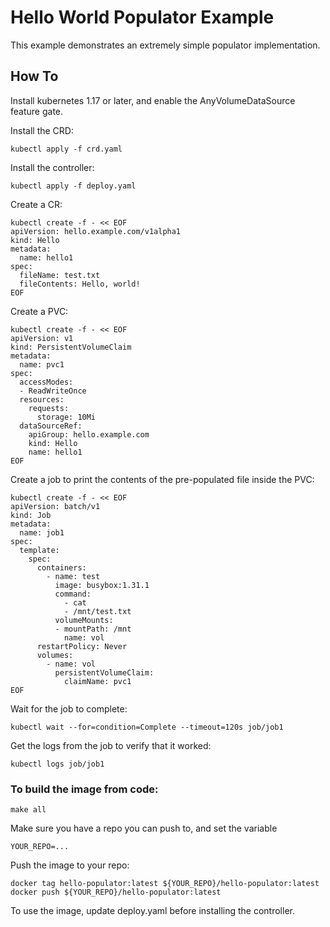 
# Hello World Populator Example

This example demonstrates an extremely simple populator implementation.

## How To

Install kubernetes 1.17 or later, and enable the AnyVolumeDataSource
feature gate.

Install the CRD:

`kubectl apply -f crd.yaml`

Install the controller:

`kubectl apply -f deploy.yaml`

Create a CR:

```
kubectl create -f - << EOF
apiVersion: hello.example.com/v1alpha1
kind: Hello
metadata:
  name: hello1
spec:
  fileName: test.txt
  fileContents: Hello, world!
EOF
```

Create a PVC:

```
kubectl create -f - << EOF
apiVersion: v1
kind: PersistentVolumeClaim
metadata:
  name: pvc1
spec:
  accessModes:
  - ReadWriteOnce
  resources:
    requests:
      storage: 10Mi
  dataSourceRef:
    apiGroup: hello.example.com
    kind: Hello
    name: hello1
EOF
```

Create a job to print the contents of the pre-populated file inside the PVC:

```
kubectl create -f - << EOF
apiVersion: batch/v1
kind: Job
metadata:
  name: job1
spec:
  template:
    spec:
      containers:
        - name: test
          image: busybox:1.31.1
          command:
            - cat
            - /mnt/test.txt
          volumeMounts:
          - mountPath: /mnt
            name: vol
      restartPolicy: Never
      volumes:
        - name: vol
          persistentVolumeClaim:
            claimName: pvc1
EOF
```

Wait for the job to complete:

`kubectl wait --for=condition=Complete --timeout=120s job/job1`

Get the logs from the job to verify that it worked:

`kubectl logs job/job1`

### To build the image from code:

`make all`

Make sure you have a repo you can push to, and set the variable

`YOUR_REPO=...`

Push the image to your repo:

```
docker tag hello-populator:latest ${YOUR_REPO}/hello-populator:latest
docker push ${YOUR_REPO}/hello-populator:latest
```

To use the image, update deploy.yaml before installing the controller.
